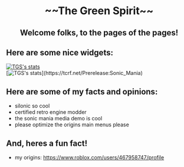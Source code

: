 <h1 align="center">~~The Green Spirit~~</h1>
<h2 align="center">Welcome folks, to the pages of the pages!</h2>

## Here are some nice widgets:
[![TGS's stats](https://github-readme-stats.vercel.app/api/top-langs/?username=thegreenspirit&hide_border=true&theme=chartreuse-dark&custom_title=the%20languages)](http://sonic.sega.jp/SonicTheHedgehog4/)<br>
[![TGS's stats](https://github-readme-stats.vercel.app/api?username=thegreenspirit&hide_border=true&theme=chartreuse-dark&show_icons=true&icon_color=348b1f&include_all_commits=true&custom_title=look%20at%20those%20details!!!)](https://tcrf.net/Prerelease:Sonic_Mania)

## Here are some of my facts and opinions:
* silonic so cool
* certified retro engine modder
* the sonic mania media demo is cool
* please optimize the origins main menus please<br>

## And, heres a fun fact!
* my origins: https://www.roblox.com/users/467958747/profile
